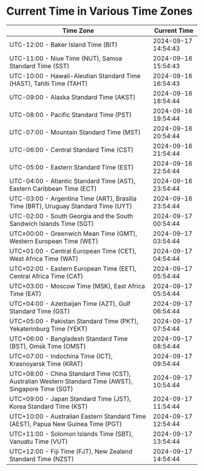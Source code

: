 # Current Time in Various Time Zones

| Time Zone | Current Time |
|-----------|--------------|
| UTC-12:00 - Baker Island Time (BIT) | 2024-09-17 14:54:43 |
| UTC-11:00 - Niue Time (NUT), Samoa Standard Time (SST) | 2024-09-16 15:54:43 |
| UTC-10:00 - Hawaii-Aleutian Standard Time (HAST), Tahiti Time (TAHT) | 2024-09-16 16:54:43 |
| UTC-09:00 - Alaska Standard Time (AKST) | 2024-09-16 18:54:44 |
| UTC-08:00 - Pacific Standard Time (PST) | 2024-09-16 19:54:44 |
| UTC-07:00 - Mountain Standard Time (MST) | 2024-09-16 20:54:44 |
| UTC-06:00 - Central Standard Time (CST) | 2024-09-16 21:54:44 |
| UTC-05:00 - Eastern Standard Time (EST) | 2024-09-16 22:54:44 |
| UTC-04:00 - Atlantic Standard Time (AST), Eastern Caribbean Time (ECT) | 2024-09-16 23:54:44 |
| UTC-03:00 - Argentina Time (ART), Brasília Time (BRT), Uruguay Standard Time (UYT) | 2024-09-16 23:54:44 |
| UTC-02:00 - South Georgia and the South Sandwich Islands Time (SGT) | 2024-09-17 00:54:44 |
| UTC±00:00 - Greenwich Mean Time (GMT), Western European Time (WET) | 2024-09-17 03:54:44 |
| UTC+01:00 - Central European Time (CET), West Africa Time (WAT) | 2024-09-17 04:54:44 |
| UTC+02:00 - Eastern European Time (EET), Central Africa Time (CAT) | 2024-09-17 05:54:44 |
| UTC+03:00 - Moscow Time (MSK), East Africa Time (EAT) | 2024-09-17 05:54:44 |
| UTC+04:00 - Azerbaijan Time (AZT), Gulf Standard Time (GST) | 2024-09-17 06:54:44 |
| UTC+05:00 - Pakistan Standard Time (PKT), Yekaterinburg Time (YEKT) | 2024-09-17 07:54:44 |
| UTC+06:00 - Bangladesh Standard Time (BST), Omsk Time (OMST) | 2024-09-17 08:54:44 |
| UTC+07:00 - Indochina Time (ICT), Krasnoyarsk Time (KRAT) | 2024-09-17 09:54:44 |
| UTC+08:00 - China Standard Time (CST), Australian Western Standard Time (AWST), Singapore Time (SGT) | 2024-09-17 10:54:44 |
| UTC+09:00 - Japan Standard Time (JST), Korea Standard Time (KST) | 2024-09-17 11:54:44 |
| UTC+10:00 - Australian Eastern Standard Time (AEST), Papua New Guinea Time (PGT) | 2024-09-17 12:54:44 |
| UTC+11:00 - Solomon Islands Time (SBT), Vanuatu Time (VUT) | 2024-09-17 13:54:44 |
| UTC+12:00 - Fiji Time (FJT), New Zealand Standard Time (NZST) | 2024-09-17 14:54:44 |
